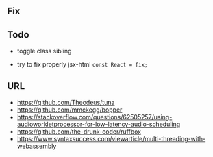 ## Fix

## Todo

- toggle class sibling

- try to fix properly jsx-html `const React = fix;`

## URL

- https://github.com/Theodeus/tuna
- https://github.com/mmckegg/bopper
- https://stackoverflow.com/questions/62505257/using-audioworkletprocessor-for-low-latency-audio-scheduling
- https://github.com/the-drunk-coder/ruffbox
- https://www.syntaxsuccess.com/viewarticle/multi-threading-with-webassembly
